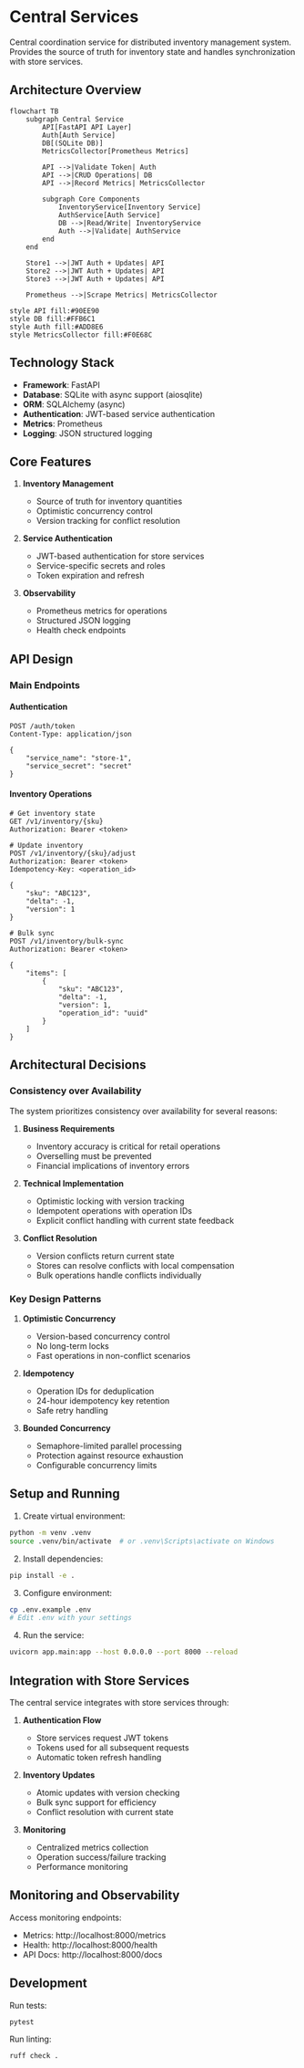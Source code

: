 # Central Services

Central coordination service for distributed inventory management system. Provides the source of truth for inventory state and handles synchronization with store services.

## Architecture Overview

```mermaid
flowchart TB
    subgraph Central Service
        API[FastAPI API Layer]
        Auth[Auth Service]
        DB[(SQLite DB)]
        MetricsCollector[Prometheus Metrics]
        
        API -->|Validate Token| Auth
        API -->|CRUD Operations| DB
        API -->|Record Metrics| MetricsCollector
        
        subgraph Core Components
            InventoryService[Inventory Service]
            AuthService[Auth Service]
            DB -->|Read/Write| InventoryService
            Auth -->|Validate| AuthService
        end
    end
    
    Store1 -->|JWT Auth + Updates| API
    Store2 -->|JWT Auth + Updates| API
    Store3 -->|JWT Auth + Updates| API
    
    Prometheus -->|Scrape Metrics| MetricsCollector

style API fill:#90EE90
style DB fill:#FFB6C1
style Auth fill:#ADD8E6
style MetricsCollector fill:#F0E68C
```

## Technology Stack

- **Framework**: FastAPI
- **Database**: SQLite with async support (aiosqlite)
- **ORM**: SQLAlchemy (async)
- **Authentication**: JWT-based service authentication
- **Metrics**: Prometheus
- **Logging**: JSON structured logging

## Core Features

1. **Inventory Management**
   - Source of truth for inventory quantities
   - Optimistic concurrency control
   - Version tracking for conflict resolution

2. **Service Authentication**
   - JWT-based authentication for store services
   - Service-specific secrets and roles
   - Token expiration and refresh

3. **Observability**
   - Prometheus metrics for operations
   - Structured JSON logging
   - Health check endpoints

## API Design

### Main Endpoints

#### Authentication
```http
POST /auth/token
Content-Type: application/json

{
    "service_name": "store-1",
    "service_secret": "secret"
}
```

#### Inventory Operations
```http
# Get inventory state
GET /v1/inventory/{sku}
Authorization: Bearer <token>

# Update inventory
POST /v1/inventory/{sku}/adjust
Authorization: Bearer <token>
Idempotency-Key: <operation_id>

{
    "sku": "ABC123",
    "delta": -1,
    "version": 1
}

# Bulk sync
POST /v1/inventory/bulk-sync
Authorization: Bearer <token>

{
    "items": [
        {
            "sku": "ABC123",
            "delta": -1,
            "version": 1,
            "operation_id": "uuid"
        }
    ]
}
```

## Architectural Decisions

### Consistency over Availability

The system prioritizes consistency over availability for several reasons:

1. **Business Requirements**
   - Inventory accuracy is critical for retail operations
   - Overselling must be prevented
   - Financial implications of inventory errors

2. **Technical Implementation**
   - Optimistic locking with version tracking
   - Idempotent operations with operation IDs
   - Explicit conflict handling with current state feedback

3. **Conflict Resolution**
   - Version conflicts return current state
   - Stores can resolve conflicts with local compensation
   - Bulk operations handle conflicts individually

### Key Design Patterns

1. **Optimistic Concurrency**
   - Version-based concurrency control
   - No long-term locks
   - Fast operations in non-conflict scenarios

2. **Idempotency**
   - Operation IDs for deduplication
   - 24-hour idempotency key retention
   - Safe retry handling

3. **Bounded Concurrency**
   - Semaphore-limited parallel processing
   - Protection against resource exhaustion
   - Configurable concurrency limits

## Setup and Running

1. Create virtual environment:
```bash
python -m venv .venv
source .venv/bin/activate  # or .venv\Scripts\activate on Windows
```

2. Install dependencies:
```bash
pip install -e .
```

3. Configure environment:
```bash
cp .env.example .env
# Edit .env with your settings
```

4. Run the service:
```bash
uvicorn app.main:app --host 0.0.0.0 --port 8000 --reload
```

## Integration with Store Services

The central service integrates with store services through:

1. **Authentication Flow**
   - Store services request JWT tokens
   - Tokens used for all subsequent requests
   - Automatic token refresh handling

2. **Inventory Updates**
   - Atomic updates with version checking
   - Bulk sync support for efficiency
   - Conflict resolution with current state

3. **Monitoring**
   - Centralized metrics collection
   - Operation success/failure tracking
   - Performance monitoring

## Monitoring and Observability

Access monitoring endpoints:

- Metrics: http://localhost:8000/metrics
- Health: http://localhost:8000/health
- API Docs: http://localhost:8000/docs

## Development

Run tests:
```bash
pytest
```

Run linting:
```bash
ruff check .
```